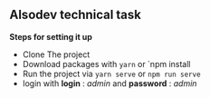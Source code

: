 ## Alsodev technical task

**Steps for setting it up**

- Clone The project
- Download packages with `yarn` or `npm install
- Run the project via `yarn serve` or `npm run serve`
- login with **login** : _admin_ and **password** : _admin_
